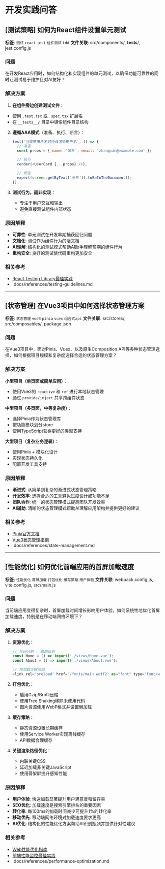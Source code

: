# 开发实践问答

## [测试策略] 如何为React组件设置单元测试

**标签**: `测试` `react` `jest` `组件测试` `tdd`
**文件关联**: src/components/, __tests__/, jest.config.js

### 问题
在开发React应用时，如何结构化和实现组件的单元测试，以确保功能可靠性的同时让测试易于维护且对AI友好？

### 解决方案
1. **在组件旁边创建测试文件**：
  - 使用 `.test.tsx` 或 `.spec.tsx` 扩展名
  - 在 `__tests__/` 目录中镜像组件目录结构

2. **遵循AAA模式**（准备、执行、断言）：
   ```javascript
   test('当提供用户名时应该渲染用户名', () => {
     // 准备
     const props = { name: '张三', email: 'zhangsan@example.com' };

     // 执行
     render(<UserCard {...props} />);

     // 断言
     expect(screen.getByText('张三')).toBeInTheDocument();
   });
   ```

3. **测试行为，而非实现**：
   - 专注于用户交互和输出
   - 避免直接测试组件内部状态

### 原因解释
- **可靠性**: 单元测试在开发早期捕获回归问题
- **文档化**: 测试作为组件行为的活文档
- **AI理解**: 结构化的测试模式帮助AI助手理解预期的组件行为
- **重构安全**: 良好的测试使代码重构更加安全

### 相关参考
- [React Testing Library最佳实践](https://testing-library.com/docs/guiding-principles/)
- .docs/references/testing-guidelines.md

---

## [状态管理] 在Vue3项目中如何选择状态管理方案

**标签**: `状态管理` `vue3` `pinia` `vuex` `组合式api`
**文件关联**: src/stores/, src/composables/, package.json

### 问题
在Vue3项目中，面对Pinia、Vuex、以及原生Composition API等多种状态管理选择，如何根据项目规模和复杂度选择合适的状态管理方案？

### 解决方案
**小型项目（单页面或简单应用）**：
- 使用Vue3的 `reactive` 和 `ref` 进行本地状态管理
- 通过 `provide/inject` 共享跨组件状态

**中型项目（多页面，中等复杂度）**：
- 选择Pinia作为状态管理库
- 按功能模块划分store
- 使用TypeScript获得更好的类型支持

**大型项目（复杂业务逻辑）**：
- 使用Pinia + 模块化设计
- 实现状态持久化
- 配置开发工具支持

### 原因解释
- **渐进式**: 从简单到复杂的渐进式状态管理策略
- **开发效率**: 选择合适的工具避免过度设计或功能不足
- **团队协作**: 统一的状态管理模式提高团队开发效率
- **AI辅助**: 清晰的状态管理模式帮助AI理解应用架构并提供更好的建议

### 相关参考
- [Pinia官方文档](https://pinia.vuejs.org/)
- [Vue3状态管理指南](https://vuejs.org/guide/scaling-up/state-management.html)
- .docs/references/state-management.md

---

## [性能优化] 如何优化前端应用的首屏加载速度

**标签**: `性能优化` `首屏加载` `打包优化` `缓存策略` `用户体验`
**文件关联**: webpack.config.js, vite.config.js, src/main.js

### 问题
当前端应用变得复杂时，首屏加载时间增长影响用户体验。如何系统性地优化首屏加载速度，特别是在移动端网络环境下？

### 解决方案
1. **资源优化**：
   ```javascript
   // 代码分割 - 路由级别
   const Home = () => import('./views/Home.vue');
   const About = () => import('./views/About.vue');

   // 预加载关键资源
   <link rel="preload" href="/fonts/main.woff2" as="font" type="font/woff2" crossorigin>
   ```

2. **打包优化**：
   - 启用Gzip/Brotli压缩
   - 使用Tree Shaking移除未使用代码
   - 图片资源使用WebP格式并设置懒加载

3. **缓存策略**：
   - 静态资源设置长期缓存
   - 使用Service Worker实现离线缓存
   - API数据合理缓存

4. **关键渲染路径优化**：
   - 内联关键CSS
   - 延迟加载非关键JavaScript
   - 使用骨架屏提升感知性能

### 原因解释
- **用户体验**: 快速加载显著提升用户满意度和留存率
- **SEO优化**: 加载速度是搜索引擎排名的重要因素
- **转化率**: 每100ms的加载时间减少可提升1%的转化率
- **移动优先**: 移动端网络环境对加载速度要求更高
- **AI优化**: 结构化的性能优化方案帮助AI识别瓶颈并提供针对性建议

### 相关参考
- [Web性能优化指南](https://web.dev/performance/)
- [前端性能监控最佳实践](https://developer.mozilla.org/en-US/docs/Web/Performance)
- .docs/references/performance-optimization.md
